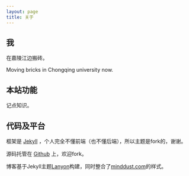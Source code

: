 ```yaml
---
layout: page
title: 关于
---
```


## 我

在嘉陵江边搬砖。

Moving bricks in Chongqing university now.

## 本站功能

记点知识。

## 代码及平台

框架是 [Jekyll](http://jekyllrb.com/) ，个人完全不懂前端（也不懂后端），所以主题是fork的，谢谢。

源码托管在 [Github](https://github.com/rainyoct/rainyoct.github.io) 上，欢迎fork。

博客基于Jekyll主题[Lanyon](http://lanyon.getpoole.com)构建，同时整合了[minddust.com](http://www.minddust.com)的样式。
